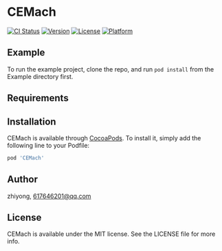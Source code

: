 # CEMach

[![CI Status](https://img.shields.io/travis/zhiyong/CEMach.svg?style=flat)](https://travis-ci.org/zhiyong/CEMach)
[![Version](https://img.shields.io/cocoapods/v/CEMach.svg?style=flat)](https://cocoapods.org/pods/CEMach)
[![License](https://img.shields.io/cocoapods/l/CEMach.svg?style=flat)](https://cocoapods.org/pods/CEMach)
[![Platform](https://img.shields.io/cocoapods/p/CEMach.svg?style=flat)](https://cocoapods.org/pods/CEMach)

## Example

To run the example project, clone the repo, and run `pod install` from the Example directory first.

## Requirements

## Installation

CEMach is available through [CocoaPods](https://cocoapods.org). To install
it, simply add the following line to your Podfile:

```ruby
pod 'CEMach'
```

## Author

zhiyong, 617646201@qq.com

## License

CEMach is available under the MIT license. See the LICENSE file for more info.
